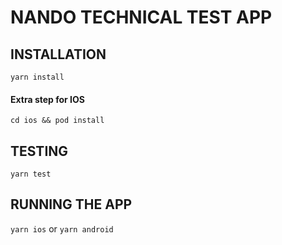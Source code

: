 # NANDO TECHNICAL TEST APP

## INSTALLATION

`yarn install`

#### Extra step for IOS
`cd ios && pod install`

## TESTING
`yarn test`

## RUNNING THE APP
`yarn ios` or `yarn android`
